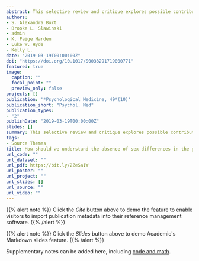 ```yaml
---
abstract: This selective review and critique explores possible contributions to research suggesting an absence of sex differences in the genetic and environmental origins of antisocial behavior.
authors:
- S. Alexandra Burt
- Brooke L. Slawinski
- admin
- K. Paige Harden
- Luke W. Hyde
- Kelly L.
date: "2019-03-19T00:00:00Z"
doi: "https://doi.org/10.1017/S0033291719000771"
featured: true
image:
  caption: ""
  focal_point: ""
  preview_only: false
projects: []
publication: '*Psychological Medicine, 49*(10)'
publication_short: "Psychol. Med"
publication_types:
- "2"
publishDate: "2019-03-19T00:00:00Z"
slides: []
summary: This selective review and critique explores possible contributions to research suggesting an absence of sex differences in the genetic and environmental origins of antisocial behavior.
tags:
- Source Themes
title: How should we understand the absence of sex differences in the genetic and environmental origins of antisocial behavior?
url_code: ""
url_dataset: ""
url_pdf: https://bit.ly/2ZeSaIW
url_poster: ""
url_project: ""
url_slides: []
url_source: ""
url_video: ""
---
```


{{% alert note %}}
Click the *Cite* button above to demo the feature to enable visitors to import publication metadata into their reference management software.
{{% /alert %}}

{{% alert note %}}
Click the *Slides* button above to demo Academic's Markdown slides feature.
{{% /alert %}}

Supplementary notes can be added here, including [code and math](https://sourcethemes.com/academic/docs/writing-markdown-latex/).
